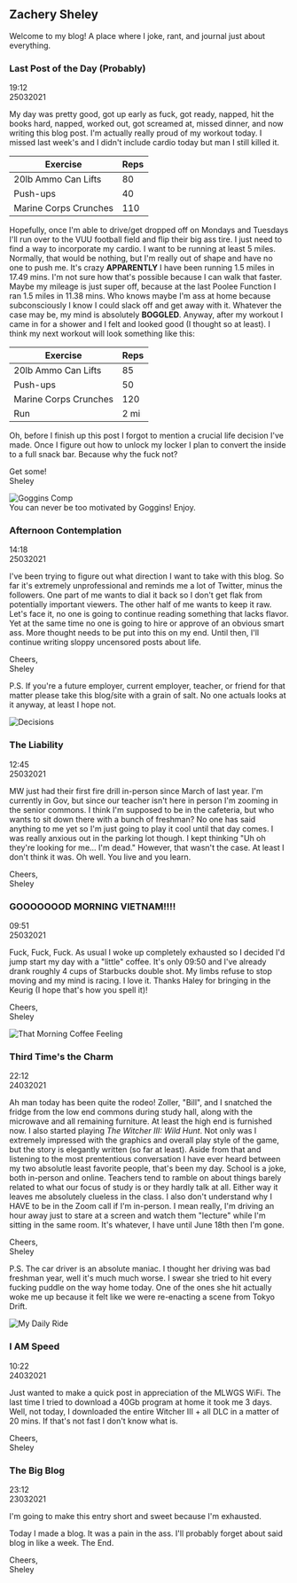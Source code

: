 ## Zachery Sheley

Welcome to my blog! A place where I joke, rant, and journal just about everything.

### Last Post of the Day (Probably)

19:12  
25032021

My day was pretty good, got up early as fuck, got ready, napped, hit the books hard, napped, worked out, got screamed at, missed dinner, and now writing this blog post. I'm actually really proud of my workout today. I missed last week's and I didn't include cardio today but man I still killed it.

| Exercise | Reps |
| -------- | ---- |
| 20lb Ammo Can Lifts | 80 |
| Push-ups | 40 |
| Marine Corps Crunches | 110 |

Hopefully, once I'm able to drive/get dropped off on Mondays and Tuesdays I'll run over to the VUU football field and flip their big ass tire. I just need to find a way to incorporate my cardio. I want to be running at least 5 miles. Normally, that would be nothing, but I'm really out of shape and have no one to push me. It's crazy **APPARENTLY** I have been running 1.5 miles in 17.49 mins. I'm not sure how that's possible because I can walk that faster. Maybe my mileage is just super off, because at the last Poolee Function I ran 1.5 miles in 11.38 mins. Who knows maybe I'm ass at home because subconsciously I know I could slack off and get away with it. Whatever the case may be, my mind is absolutely **BOGGLED**. Anyway, after my workout I came in for a shower and I felt and looked good (I thought so at least). I think my next workout will look something like this:

| Exercise | Reps |
| -------- | ---- |
| 20lb Ammo Can Lifts | 85 |
| Push-ups | 50 |
| Marine Corps Crunches | 120 |
| Run | 2 mi |

Oh, before I finish up this post I forgot to mention a crucial life decision I've made. Once I figure out how to unlock my locker I plan to convert the inside to a full snack bar. Because why the fuck not?

Get some!  
Sheley

![Goggins Comp](https://youtu.be/DS0ed93UQeY)  
You can never be too motivated by Goggins! Enjoy.

### Afternoon Contemplation

14:18  
25032021

I've been trying to figure out what direction I want to take with this blog. So far it's extremely unprofessional and reminds me a lot of Twitter, minus the followers. One part of me wants to dial it back so I don't get flak from potentially important viewers. The other half of me wants to keep it raw. Let's face it, no one is going to continue reading something that lacks flavor. Yet at the same time no one is going to hire or approve of an obvious smart ass. More thought needs to be put into this on my end. Until then, I'll continue writing sloppy uncensored posts about life.

Cheers,  
Sheley

P.S. If you're a future employer, current employer, teacher, or friend for that matter please take this blog/site with a grain of salt. No one actuals looks at it anyway, at least I hope not.

![Decisions](https://media.giphy.com/media/dVd8zPWXLz97fV41zf/giphy.gif)

### The Liability

12:45  
25032021

MW just had their first fire drill in-person since March of last year. I'm currently in Gov, but since our teacher isn't here in person I'm zooming in the senior commons. I think I'm supposed to be in the cafeteria, but who wants to sit down there with a bunch of freshman? No one has said anything to me yet so I'm just going to play it cool until that day comes. I was really anxious out in the parking lot though. I kept thinking "Uh oh they're looking for me... I'm dead." However, that wasn't the case. At least I don't think it was. Oh well. You live and you learn.

Cheers,  
Sheley

### GOOOOOOOD MORNING VIETNAM!!!!

09:51  
25032021

Fuck, Fuck, Fuck. As usual I woke up completely exhausted so I decided I'd jump start my day with a "little" coffee. It's only 09:50 and I've already drank roughly 4 cups of Starbucks double shot. My limbs refuse to stop moving and my mind is racing. I love it. Thanks Haley for bringing in the Keurig (I hope that's how you spell it)!

Cheers,  
Sheley

![That Morning Coffee Feeling](https://media.giphy.com/media/lpjnUZXCDyFLq/giphy.gif)

### Third Time's the Charm

22:12  
24032021

Ah man today has been quite the rodeo! Zoller, "Bill", and I snatched the fridge from the low end commons during study hall, along with the microwave and all remaining furniture.
At least the high end is furnished now. I also started playing *The Witcher III: Wild Hunt*. Not only was I extremely impressed with the graphics and overall play style of the game, but the story is elegantly written (so far at least). Aside from that and listening to the most prententious conversation I have ever heard between my two absolutle least favorite people, that's been my day. School is a joke, both in-person and online. Teachers tend to ramble on about things barely related to what our focus of study is or they hardly talk at all. Either way it leaves me absolutely clueless in the class. I also don't understand why I HAVE to be in the Zoom call if I'm in-person. I mean really, I'm driving an hour away just to stare at a screen and watch them "lecture" while I'm sitting in the same room. It's whatever, I have until June 18th then I'm gone.

Cheers,  
Sheley

P.S. The car driver is an absolute maniac. I thought her driving was bad freshman year, well it's much much worse. I swear she tried to hit every fucking puddle on the way home today. One of the ones she hit actually woke me up because it felt like we were re-enacting a scene from Tokyo Drift.

![My Daily Ride](https://media.giphy.com/media/JUgVtMOrWtprW/giphy.gif)

### I AM Speed

10:22  
24032021

Just wanted to make a quick post in appreciation of the MLWGS WiFi. The last time I tried to download 
a 40Gb program at home it took me 3 days. Well, not today, I downloaded the entire Witcher III + all DLC in a matter of 20 mins. If that's not fast I don't know what is.

Cheers,  
Sheley

### The Big Blog

23:12  
23032021

I'm going to make this entry short and sweet because I'm exhausted.

Today I made a blog. It was a pain in the ass. I'll probably forget about said blog in like a week.
The End.

Cheers,  
Sheley

